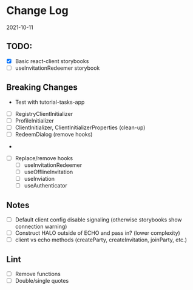 # Change Log

2021-10-11

## TODO:

- [x] Basic react-client storybooks
- [ ] useInvitationRedeemer storybook

## Breaking Changes

- Test with tutorial-tasks-app

- [ ] RegistryClientInitializer
- [ ] ProfileInitializer
- [ ] ClientInitializer, ClientInitializerProperties (clean-up)
- [ ] RedeemDialog (remove hooks)
- 
- [ ] Replace/remove hooks
  - [ ] useInvitationRedeemer
  - [ ] useOfflineInvitation
  - [ ] useInviation
  - [ ] useAuthenticator

## Notes
- [ ] Default client config disable signaling (otherwise storybooks show connection warning)
- [ ] Construct HALO outside of ECHO and pass in? (lower complexity)
- [ ] client vs echo methods (createParty, createInvitation, joinParty, etc.)

## Lint
- [ ] Remove functions
- [ ] Double/single quotes

